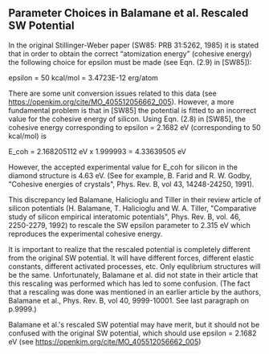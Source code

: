 ## Parameter Choices in Balamane et al. Rescaled SW Potential

In the original Stillinger-Weber paper (SW85: PRB 31:5262, 1985) it is stated that in order to obtain the correct “atomization energy” (cohesive energy) the following choice for epsilon must be made (see Eqn. (2.9) in [SW85]):

epsilon = 50 kcal/mol = 3.4723E-12 erg/atom

There are some unit conversion issues related to this data (see <https://openkim.org/cite/MO_405512056662_005>). However, a more fundamental problem is that in [SW85] the potential is fitted to an incorrect value for the cohesive energy of silicon. Using Eqn. (2.8) in [SW85], the cohesive energy corresponding to epsilon = 2.1682 eV (corresponding to 50 kcal/mol) is

E_coh = 2.168205112 eV x 1.999993 = 4.33639505 eV

However, the accepted experimental value for E_coh for silicon in the diamond structure is 4.63 eV. (See for example, B. Farid and R. W. Godby, "Cohesive energies of crystals", Phys. Rev. B, vol 43, 14248-24250, 1991).

This discrepancy led Balamane, Halicioglu and Tiller in their review article of silicon potentials (H. Balamane, T. Halicioglu and W. A. Tiller, "Comparative study of silicon empirical interatomic potentials", Phys. Rev. B, vol. 46, 2250-2279, 1992) to rescale the SW epsilon parameter to 2.315 eV which reproduces the experimental cohesive energy.

It is important to realize that the rescaled potential is completely different from the original SW potential. It will have different forces, different elastic constants, different activated processes, etc. Only equlibrium structures will be the same. Unfortunately, Balamane et al. did not state in their article that this rescaling was performed which has led to some confusion. (The fact that a rescaling was done was mentioned in an earlier article by the authors, Balamane et al., Phys. Rev. B, vol 40, 9999-10001. See last paragraph on p.9999.)

Balamane et al.'s rescaled SW potential may have merit, but it should not be confused with the original SW potential, which should use epsilon = 2.1682 eV (see <https://openkim.org/cite/MO_405512056662_005>)

